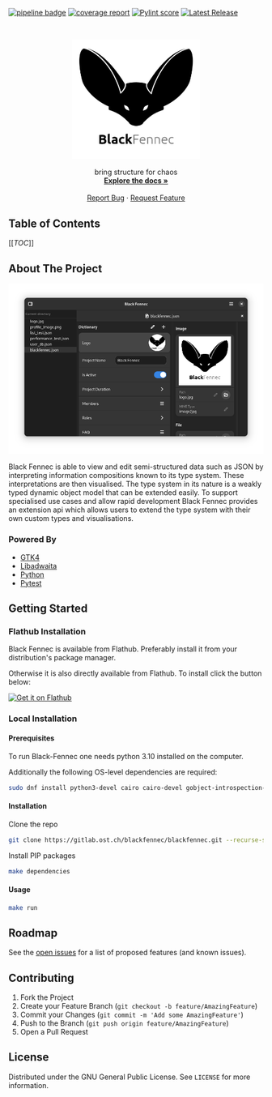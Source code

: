 [![pipeline badge][pipeline-badge]][commits]
[![coverage report][coverage-badge]][commits]
[![Pylint score][pylint-badge]][pylint-log]
[![Latest Release][release-badge]][releases]

<!-- PROJECT LOGO -->
<br />
<div align="center">
  <p>
    <a href="https://gitlab.ost.ch/blackfennec/blackfennec">
      <img src="docs/source/images/corporate_identity/logo.jpg" alt="Logo" width="50%">
    </a>
  </p>
  <p align="center">
    bring structure for chaos
    <br />
    <a href="http://blackfennec.pages.gitlab.ost.ch/blackfennec/"><strong>Explore the docs »</strong></a>
    <br />
    <br />
    <a href="https://gitlab.ost.ch/blackfennec/blackfennec/issues">Report Bug</a>
    ·
    <a href="https://gitlab.ost.ch/blackfennec/blackfennec/issues">Request Feature</a>
  </p>
</div>



<!-- TABLE OF CONTENTS -->

## Table of Contents

[[_TOC_]]


<!-- ABOUT THE PROJECT -->

## About The Project

[![Black-Fennec Screen Shot][product-screenshot]](product-screenshot)

Black Fennec is able to view and edit semi-structured data such as JSON by interpreting information compositions known to its type system. These interpretations are then visualised. The type system in its nature is a weakly typed dynamic object model that can be extended easily. To support specialised use cases and allow rapid development Black Fennec provides an extension api which allows users to extend the type system with their own custom types and visualisations.

### Powered By

* [GTK4](https://gtk.org/gtk4/)
* [Libadwaita](https://gitlab.gnome.org/GNOME/libadwaita)
* [Python](https://www.python.org/)
* [Pytest](https://pytest.org/)

<!-- GETTING STARTED -->

## Getting Started

### Flathub Installation

Black Fennec is available from Flathub. Preferably install it from your distribution's package manager.

Otherwise it is also directly available from Flathub. To install click the button below:

[![Get it on Flathub][flathub-badge]][flathub]

### Local Installation

#### Prerequisites

To run Black-Fennec one needs python 3.10 installed on the computer.

Additionally the following OS-level dependencies are required:

```sh
sudo dnf install python3-devel cairo cairo-devel gobject-introspection-devel cairo-gobject-devel
```

#### Installation

Clone the repo

```sh
git clone https://gitlab.ost.ch/blackfennec/blackfennec.git --recurse-submodules
```

Install PIP packages

```sh
make dependencies
```

#### Usage

```sh
make run
```

<!-- ROADMAP -->

## Roadmap

See the [open issues](https://gitlab.ost.ch/blackfennec/blackfennec/issues) for a list of proposed features (and known
issues).

<!-- CONTRIBUTING -->

## Contributing

1. Fork the Project
2. Create your Feature Branch (`git checkout -b feature/AmazingFeature`)
3. Commit your Changes (`git commit -m 'Add some AmazingFeature'`)
4. Push to the Branch (`git push origin feature/AmazingFeature`)
5. Open a Pull Request

<!-- LICENSE -->

## License

Distributed under the GNU General Public License. See `LICENSE` for more information.

<!-- MARKDOWN LINKS & IMAGES -->
<!-- https://www.markdownguide.org/basic-syntax/#reference-style-links -->

[pipeline-badge]: https://gitlab.ost.ch/blackfennec/blackfennec/badges/dev/pipeline.svg

[coverage-badge]: https://gitlab.ost.ch/blackfennec/blackfennec/badges/dev/coverage.svg

[pylint-badge]: https://gitlab.ost.ch/blackfennec/blackfennec/-/jobs/artifacts/dev/raw/pylint/pylint.svg?job=run%20linter

[pylint-log]: https://gitlab.ost.ch/blackfennec/blackfennec/-/jobs/artifacts/dev/raw/pylint/pylint.log?job=run%20linter

[release-badge]: https://gitlab.ost.ch/blackfennec/blackfennec/-/badges/release.svg

[releases]: https://gitlab.ost.ch/blackfennec/blackfennec/-/releases

[commits]: https://gitlab.ost.ch/blackfennec/blackfennec/-/commits/dev

[issues-url]: https://gitlab.ost.ch/blackfennec/blackfennec/issues

[product-screenshot]: docs/source/images/screenshots/blackfennec.png

[flathub-badge]: https://flathub.org/assets/badges/flathub-badge-en.png

[flathub]: https://flathub.org/apps/details/org.blackfennec.app